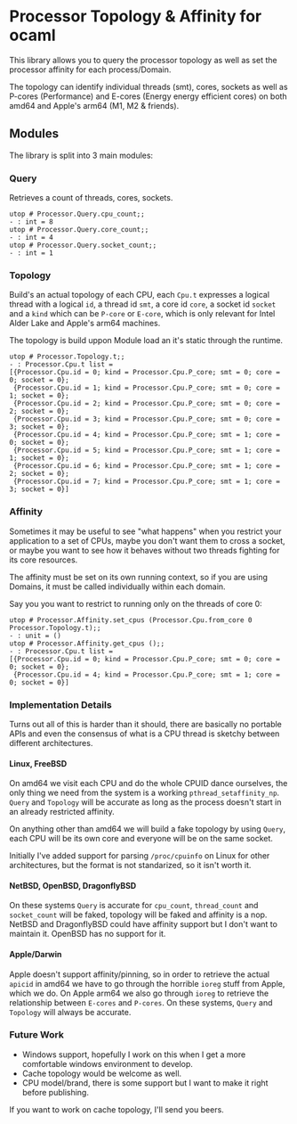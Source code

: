# Processor Topology & Affinity for ocaml

This library allows you to query the processor topology as well as set
the processor affinity for each process/Domain.

The topology can identify individual threads (smt), cores, sockets as
well as P-cores (Performance) and E-cores (Energy energy efficient
cores) on both amd64 and Apple's arm64 (M1, M2 & friends).

## Modules

The library is split into 3 main modules:

### Query

Retrieves a count of threads, cores, sockets.
```
utop # Processor.Query.cpu_count;;
- : int = 8
utop # Processor.Query.core_count;;
- : int = 4
utop # Processor.Query.socket_count;;
- : int = 1
```

### Topology

Build's an actual topology of each CPU, each `Cpu.t` expresses a
logical thread with a logical `id`, a thread id `smt`, a core id
`core`, a socket id `socket` and a `kind` which can be `P-core` or
`E-core`, which is only relevant for Intel Alder Lake and Apple's
arm64 machines.

The topology is build uppon Module load an it's static through the runtime.

```
utop # Processor.Topology.t;;
- : Processor.Cpu.t list =
[{Processor.Cpu.id = 0; kind = Processor.Cpu.P_core; smt = 0; core = 0; socket = 0};
 {Processor.Cpu.id = 1; kind = Processor.Cpu.P_core; smt = 0; core = 1; socket = 0};
 {Processor.Cpu.id = 2; kind = Processor.Cpu.P_core; smt = 0; core = 2; socket = 0};
 {Processor.Cpu.id = 3; kind = Processor.Cpu.P_core; smt = 0; core = 3; socket = 0};
 {Processor.Cpu.id = 4; kind = Processor.Cpu.P_core; smt = 1; core = 0; socket = 0};
 {Processor.Cpu.id = 5; kind = Processor.Cpu.P_core; smt = 1; core = 1; socket = 0};
 {Processor.Cpu.id = 6; kind = Processor.Cpu.P_core; smt = 1; core = 2; socket = 0};
 {Processor.Cpu.id = 7; kind = Processor.Cpu.P_core; smt = 1; core = 3; socket = 0}]
```

### Affinity

Sometimes it may be useful to see "what happens" when you restrict
your application to a set of CPUs, maybe you don't want them to cross
a socket, or maybe you want to see how it behaves without two threads
fighting for its core resources.

The affinity must be set on its own running context, so if you are
using Domains, it must be called individually within each domain.

Say you you want to restrict to running only on the threads of core 0:
```
utop # Processor.Affinity.set_cpus (Processor.Cpu.from_core 0 Processor.Topology.t);;
- : unit = ()
utop # Processor.Affinity.get_cpus ();;
- : Processor.Cpu.t list =
[{Processor.Cpu.id = 0; kind = Processor.Cpu.P_core; smt = 0; core = 0; socket = 0};
 {Processor.Cpu.id = 4; kind = Processor.Cpu.P_core; smt = 1; core = 0; socket = 0}]
```

### Implementation Details

Turns out all of this is harder than it should, there are basically no
portable APIs and even the consensus of what is a CPU thread is
sketchy between different architectures.

#### Linux, FreeBSD

On amd64 we visit each CPU and do the whole CPUID dance ourselves, the
only thing we need from the system is a working
`pthread_setaffinity_np`.  `Query` and `Topology` will be accurate as
long as the process doesn't start in an already restricted affinity.

On anything other than amd64 we will build a fake topology by using
`Query`, each CPU will be its own core and everyone will be on the
same socket.

Initially I've added support for parsing `/proc/cpuinfo` on Linux for
other architectures, but the format is not standarized, so it isn't
worth it.

#### NetBSD, OpenBSD, DragonflyBSD

On these systems `Query` is accurate for `cpu_count`, `thread_count`
and `socket_count` will be faked, topology will be faked and affinity
is a nop.  NetBSD and DragonflyBSD could have affinity support but I
don't want to maintain it. OpenBSD has no support for it.

#### Apple/Darwin

Apple doesn't support affinity/pinning, so in order to retrieve the
actual `apicid` in amd64 we have to go through the horrible `ioreg`
stuff from Apple, which we do.  On Apple arm64 we also go through
`ioreg` to retrieve the relationship between `E-cores` and `P-cores`.
On these systems, `Query` and `Topology` will always be accurate.

### Future Work

* Windows support, hopefully I work on this when I get a more
comfortable windows environment to develop.
* Cache topology would be welcome as well.
* CPU model/brand, there is some support but I want to make it right before
publishing.

If you want to work on cache topology, I'll send you beers.
